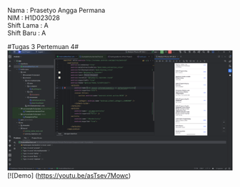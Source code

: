 Nama : Prasetyo Angga Permana<br>
NIM : H1D023028<br>
Shift Lama : A<br>
Shift Baru : A<br>

#Tugas 3 Pertemuan 4#
![Tampilan Utama](screenshots/tugas-3.png)
[![Demo] (https://youtu.be/asTsev7Mowc)
